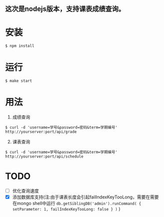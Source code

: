 这次是nodejs版本，支持课表成绩查询。
-----------------------------------

安装
====
`$ npm install`

运行
====
`$ make start`

用法
====

1. 成绩查询

 `$ curl -d 'username=学号&password=密码&term=学期编号' http://yourserver:port/api/grade`

2. 课表查询

 `$ curl -d 'username=学号&password=密码&term=学期编号' http://yourserver:port/api/schedule`

TODO
====

- [ ] 优化查询速度
- [x] 添加数据库支持(注:由于课表长度会引起failIndexKeyTooLong，需要在需要在mongo shell中运行 `db.getSiblingDB('admin').runCommand( { setParameter: 1, failIndexKeyTooLong: false } )` )